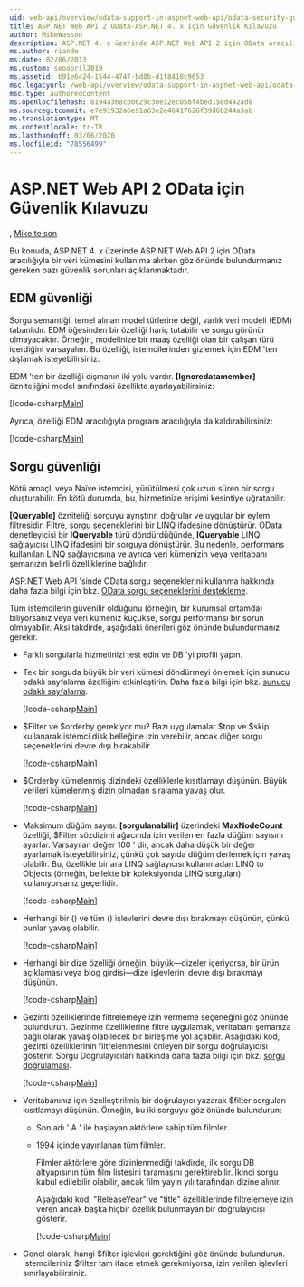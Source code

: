 ```yaml
---
uid: web-api/overview/odata-support-in-aspnet-web-api/odata-security-guidance
title: ASP.NET Web API 2 OData-ASP.NET 4. x için Güvenlik Kılavuzu
author: MikeWasson
description: ASP.NET 4. x üzerinde ASP.NET Web API 2 için OData aracılığıyla bir veri kümesini kullanıma alırken dikkate alınması gereken güvenlik sorunlarını açıklar.
ms.author: riande
ms.date: 02/06/2013
ms.custom: seoapril2019
ms.assetid: b91e6424-1544-4747-bd0b-d1f8418c9653
msc.legacyurl: /web-api/overview/odata-support-in-aspnet-web-api/odata-security-guidance
msc.type: authoredcontent
ms.openlocfilehash: 8194a368cb0629c30e32ec05bf4bed150d442ad8
ms.sourcegitcommit: e7e91932a6e91a63e2e46417626f39d6b244a3ab
ms.translationtype: MT
ms.contentlocale: tr-TR
ms.lasthandoff: 03/06/2020
ms.locfileid: "78556499"
---
```

# <a name="security-guidance-for-aspnet-web-api-2-odata"></a>ASP.NET Web API 2 OData için Güvenlik Kılavuzu

, [Mike te son](https://github.com/MikeWasson)

Bu konuda, ASP.NET 4. x üzerinde ASP.NET Web API 2 için OData aracılığıyla bir veri kümesini kullanıma alırken göz önünde bulundurmanız gereken bazı güvenlik sorunları açıklanmaktadır.

## <a name="edm-security"></a>EDM güvenliği

Sorgu semantiği, temel alınan model türlerine değil, varlık veri modeli (EDM) tabanlıdır. EDM öğesinden bir özelliği hariç tutabilir ve sorgu görünür olmayacaktır. Örneğin, modelinize bir maaş özelliği olan bir çalışan türü içerdiğini varsayalım. Bu özelliği, istemcilerinden gizlemek için EDM 'ten dışlamak isteyebilirsiniz.

EDM 'ten bir özelliği dışmanın iki yolu vardır. **[Ignoredatamember]** özniteliğini model sınıfındaki özellikte ayarlayabilirsiniz:

[!code-csharp[Main](odata-security-guidance/samples/sample1.cs)]

Ayrıca, özelliği EDM aracılığıyla program aracılığıyla da kaldırabilirsiniz:

[!code-csharp[Main](odata-security-guidance/samples/sample2.cs)]

## <a name="query-security"></a>Sorgu güvenliği

Kötü amaçlı veya Naïve istemcisi, yürütülmesi çok uzun süren bir sorgu oluşturabilir. En kötü durumda, bu, hizmetinize erişimi kesintiye uğratabilir.

**[Queryable]** özniteliği sorguyu ayrıştırır, doğrular ve uygular bir eylem filtresidir. Filtre, sorgu seçeneklerini bir LINQ ifadesine dönüştürür. OData denetleyicisi bir **IQueryable** türü döndürdüğünde, **IQueryable** LINQ sağlayıcısı LINQ ifadesini bir sorguya dönüştürür. Bu nedenle, performans kullanılan LINQ sağlayıcısına ve ayrıca veri kümenizin veya veritabanı şemanızın belirli özelliklerine bağlıdır.

ASP.NET Web API 'sinde OData sorgu seçeneklerini kullanma hakkında daha fazla bilgi için bkz. [OData sorgu seçeneklerini destekleme](supporting-odata-query-options.md).

Tüm istemcilerin güvenilir olduğunu (örneğin, bir kurumsal ortamda) biliyorsanız veya veri kümeniz küçükse, sorgu performansı bir sorun olmayabilir. Aksi takdirde, aşağıdaki önerileri göz önünde bulundurmanız gerekir.

- Farklı sorgularla hizmetinizi test edin ve DB 'yi profili yapın.
- Tek bir sorguda büyük bir veri kümesi döndürmeyi önlemek için sunucu odaklı sayfalama özelliğini etkinleştirin. Daha fazla bilgi için bkz. [sunucu odaklı sayfalama](supporting-odata-query-options.md#server-paging). 

    [!code-csharp[Main](odata-security-guidance/samples/sample3.cs)]
- $Filter ve $orderby gerekiyor mu? Bazı uygulamalar $top ve $skip kullanarak istemci disk belleğine izin verebilir, ancak diğer sorgu seçeneklerini devre dışı bırakabilir. 

    [!code-csharp[Main](odata-security-guidance/samples/sample4.cs)]
- $Orderby kümelenmiş dizindeki özelliklerle kısıtlamayı düşünün. Büyük verileri kümelenmiş dizin olmadan sıralama yavaş olur. 

    [!code-csharp[Main](odata-security-guidance/samples/sample5.cs)]
- Maksimum düğüm sayısı: **[sorgulanabilir]** üzerindeki **MaxNodeCount** özelliği, $Filter sözdizimi ağacında izin verilen en fazla düğüm sayısını ayarlar. Varsayılan değer 100 ' dir, ancak daha düşük bir değer ayarlamak isteyebilirsiniz, çünkü çok sayıda düğüm derlemek için yavaş olabilir. Bu, özellikle bir ara LINQ sağlayıcısı kullanmadan LINQ to Objects (örneğin, bellekte bir koleksiyonda LINQ sorguları) kullanıyorsanız geçerlidir. 

    [!code-csharp[Main](odata-security-guidance/samples/sample6.cs)]
- Herhangi bir () ve tüm () işlevlerini devre dışı bırakmayı düşünün, çünkü bunlar yavaş olabilir. 

    [!code-csharp[Main](odata-security-guidance/samples/sample7.cs)]
- Herhangi bir dize özelliği örneğin, büyük&#8212;dizeler içeriyorsa, bir ürün açıklaması veya blog girdisi&#8212;dize işlevlerini devre dışı bırakmayı düşünün. 

    [!code-csharp[Main](odata-security-guidance/samples/sample8.cs)]
- Gezinti özelliklerinde filtrelemeye izin vermeme seçeneğini göz önünde bulundurun. Gezinme özelliklerine filtre uygulamak, veritabanı şemanıza bağlı olarak yavaş olabilecek bir birleşime yol açabilir. Aşağıdaki kod, gezinti özelliklerinin filtrelenmesini önleyen bir sorgu doğrulayıcısı gösterir. Sorgu Doğrulayıcıları hakkında daha fazla bilgi için bkz. [sorgu doğrulaması](supporting-odata-query-options.md#query-validation). 

    [!code-csharp[Main](odata-security-guidance/samples/sample9.cs)]
- Veritabanınız için özelleştirilmiş bir doğrulayıcı yazarak $filter sorguları kısıtlamayı düşünün. Örneğin, bu iki sorguyu göz önünde bulundurun: 

  - Son adı ' A ' ile başlayan aktörlere sahip tüm filmler.
  - 1994 içinde yayınlanan tüm filmler.

    Filmler aktörlere göre dizinlenmediği takdirde, ilk sorgu DB altyapısının tüm film listesini taramasını gerektirebilir. İkinci sorgu kabul edilebilir olabilir, ancak film yayın yılı tarafından dizine alınır.

    Aşağıdaki kod, "ReleaseYear" ve "title" özelliklerinde filtrelemeye izin veren ancak başka hiçbir özellik bulunmayan bir doğrulayıcısı gösterir.

    [!code-csharp[Main](odata-security-guidance/samples/sample10.cs)]
- Genel olarak, hangi $filter işlevleri gerektiğini göz önünde bulundurun. İstemcileriniz $filter tam ifade etmek gerekmiyorsa, izin verilen işlevleri sınırlayabilirsiniz.
